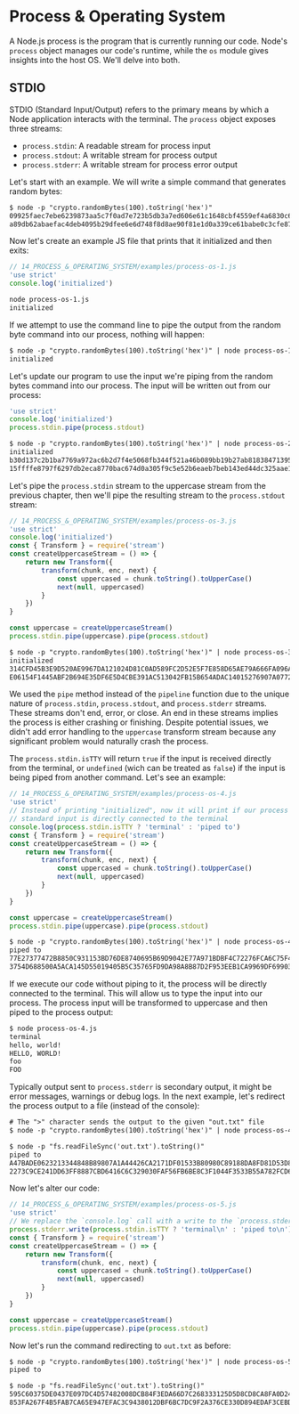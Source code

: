 # Process & Operating System
A Node.js process is the program that is currently running our code. Node's `process` object manages
our code's runtime, while the `os` module gives insights into the host OS. We'll delve into both.

## STDIO
STDIO (Standard Input/Output) refers to the primary means by which a Node application interacts with
the terminal. The `process` object exposes three streams:
- `process.stdin`: A readable stream for process input
- `process.stdout`: A writable stream for process output
- `process.stderr`: A writable stream for process error output

Let's start with an example. We will write a simple command that generates random bytes:
```txt
$ node -p "crypto.randomBytes(100).toString('hex')"
09925faec7ebe6239873aa5c7f0ad7e723b5db3a7ed606e61c1648cbf4559ef4a6830c675ad3fe7b5b7077eca8adcffcd864
a89db62abaefac4deb4095b29dfee6e6d748f8d8ae90f81e1d0a339ce61babe0c3cfe873c572e7575993a1d3a2150816cc2c

```

Now let's create an example JS file that prints that it initialized and then exits:
```js
// 14_PROCESS_&_OPERATING_SYSTEM/examples/process-os-1.js
'use strict'
console.log('initialized')

```
```txt
node process-os-1.js 
initialized

```

If we attempt to use the command line to pipe the output from the random byte command into our
process, nothing will happen:
```txt
$ node -p "crypto.randomBytes(100).toString('hex')" | node process-os-1.js
initialized

```

Let's update our program to use the input we're piping from the random bytes command into our
process. The input will be written out from our process:
```js
'use strict'
console.log('initialized')
process.stdin.pipe(process.stdout)

```
```txt
$ node -p "crypto.randomBytes(100).toString('hex')" | node process-os-2.js
initialized
b30d137c2b1ba7769a972ac6b2d7f4e5068fb344f521a46b089bb19b27ab81838471395aa1eb9b08531f710f6860907255ea
15ffffe8797f6297db2eca8770bac674d0a305f9c5e52b6eaeb7beb143ed44dc325aae1ac98043d3ea049517439f0a0086bb

```

Let's pipe the `process.stdin` stream to the uppercase stream from the previous chapter, then we'll
pipe the resulting stream to the `process.stdout` stream:
```js
// 14_PROCESS_&_OPERATING_SYSTEM/examples/process-os-3.js
'use strict'
console.log('initialized')
const { Transform } = require('stream')
const createUppercaseStream = () => {
    return new Transform({
        transform(chunk, enc, next) {
            const uppercased = chunk.toString().toUpperCase()
            next(null, uppercased)
        }
    })
}

const uppercase = createUppercaseStream()
process.stdin.pipe(uppercase).pipe(process.stdout)

```
```txt
$ node -p "crypto.randomBytes(100).toString('hex')" | node process-os-3.js
initialized
314CFD45B3E9D520AE9967DA121024D81C0AD589FC2D52E5F7E858D65AE79A666FA096AD5F878F63C03FB5EB5C55E2A78029
E06154F1445ABF2B694E35DF6E5D4CBE391AC513042FB15B654ADAC14015276907A0772CD0D736D011CBBD3F62268AD1F0A2

```

We used the `pipe` method instead of the `pipeline` function due to the unique nature of
`process.stdin`, `process.stdout`, and `process.stderr` streams. These streams don't end, error, or
close. An end in these streams implies the process is either crashing or finishing. Despite
potential issues, we didn't add error handling to the `uppercase` transform stream because any
significant problem would naturally crash the process.

The `process.stdin.isTTY` will return `true` if the input is received directly from the terminal, or
`undefined` (wich can be treated as `false`) if the input is being piped from another command. Let's
see an example:
```js
// 14_PROCESS_&_OPERATING_SYSTEM/examples/process-os-4.js
'use strict'
// Instead of printing "initialized", now it will print if our process is being piped to, or if the
// standard input is directly connected to the terminal
console.log(process.stdin.isTTY ? 'terminal' : 'piped to')
const { Transform } = require('stream')
const createUppercaseStream = () => {
    return new Transform({
        transform(chunk, enc, next) {
            const uppercased = chunk.toString().toUpperCase()
            next(null, uppercased)
        }
    })
}

const uppercase = createUppercaseStream()
process.stdin.pipe(uppercase).pipe(process.stdout)

```

```txt
$ node -p "crypto.randomBytes(100).toString('hex')" | node process-os-4.js 
piped to
77E27377472B8850C931153BD76DE8740695B69D9042E77A971BDBF4C72276FCA6C75F4C99C660CD4A8C3493E8E838553DD7
3754D688500A5ACA145D55019405B5C35765FD9DA98A8B87D2F953EEB1CA9969DF69903642813BFABAD386AC5BAC1EF0C68B

```

If we execute our code without piping to it, the process will be directly connected to the terminal.
This will allow us to type the input into our process. The process input will be transformed to
uppercase and then piped to the process output:
```txt
$ node process-os-4.js
terminal
hello, world!
HELLO, WORLD!
foo
FOO

```

Typically output sent to `process.stderr` is secondary output, it might be error messages, warnings
or debug logs. In the next example, let's redirect the process output to a file (instead of the
console):
```txt
# The ">" character sends the output to the given "out.txt" file
$ node -p "crypto.randomBytes(100).toString('hex')" | node process-os-4.js > out.txt

$ node -p "fs.readFileSync('out.txt').toString()"
piped to
A47BADE0623213344848B89807A1A44426CA2171DF01533B80980C89188DA8FD81D53D8B211B2DA07746406AF2EF21EAE18E
2273C9CE241DD63FF8887CBD6416C6C329030FAF56FB6BE8C3F1044F3533B55A782FCD67613452FAE5BC72893F3C28110110

```

Now let's alter our code:
```js
// 14_PROCESS_&_OPERATING_SYSTEM/examples/process-os-5.js
'use strict'
// We replace the `console.log` call with a write to the `process.stderr` stream
process.stderr.write(process.stdin.isTTY ? 'terminal\n' : 'piped to\n')
const { Transform } = require('stream')
const createUppercaseStream = () => {
    return new Transform({
        transform(chunk, enc, next) {
            const uppercased = chunk.toString().toUpperCase()
            next(null, uppercased)
        }
    })
}

const uppercase = createUppercaseStream()
process.stdin.pipe(uppercase).pipe(process.stdout)

```

Now let's run the command redirecting to `out.txt` as before:
```txt
$ node -p "crypto.randomBytes(100).toString('hex')" | node process-os-5.js > out.txt 
piped to

$ node -p "fs.readFileSync('out.txt').toString()"
595C60375DE0437E097DC4D57482008DCB84F3EDA66D7C268333125D5D8CD8CA8FA0D24FB9EF70AD6E345BA7F1405279055F
853FA267F4B5FAB7CA65E947EFAC3C9438012DBF6BC7DC9F2A376CE330D894EDAF3CEBDA8815AA70495037B6557A58B59C4B

```
